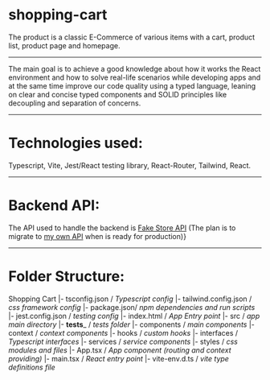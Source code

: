# shopping-cart
The product is a classic E-Commerce of various items with a cart, product list, product page and homepage.

___

The main goal is to achieve a good knowledge about how it works the React environment and how to solve real-life scenarios while developing apps
and at the same time improve our code quality using a typed language, leaning on clear and concise typed components and SOLID principles like decoupling and separation of concerns. 

___

# Technologies used:
Typescript, Vite, Jest/React testing library, React-Router, Tailwind, React.

___

# Backend API:
The API used to handle the backend is [Fake Store API](https://fakestoreapi.com/) (The plan is to migrate to [my own API](https://fakestoreapi.com/) when is ready for production)}

___

# Folder Structure:

Shopping Cart
|- tsconfig.json / _Typescript config_ 
|- tailwind.config.json / _css framework config_
|- package.json/ _npm dependencies and run scripts_
|- jest.config.json / _testing config_
|- index.html / _App Entry point_
|- src / _app main directory_
    |- __tests___ / _tests folder_
    |- components / _main components_
    |- context / _context components_ 
    |- hooks / _custom hooks_
    |- interfaces / _Typescript interfaces_
    |- services / _service components_
    |- styles / _css modules and files_
    |- App.tsx / _App component (routing and context providing)_
    |- main.tsx / _React entry point_
    |- vite-env.d.ts / _vite type definitions file_
    


